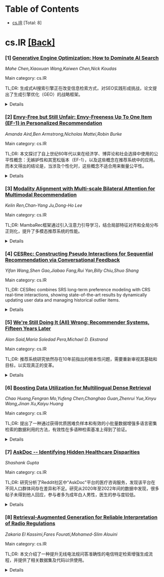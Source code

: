 <div id=toc></div>

# Table of Contents

- [cs.IR](#cs.IR) [Total: 8]


<div id='cs.IR'></div>

# cs.IR [[Back]](#toc)

### [1] [Generative Engine Optimization: How to Dominate AI Search](https://arxiv.org/abs/2509.08919)
*Mahe Chen,Xiaoxuan Wang,Kaiwen Chen,Nick Koudas*

Main category: cs.IR

TL;DR: 生成式AI搜索引擎正在改变信息检索方式，对SEO实践形成挑战，论文提出了生成引擎优化（GEO）的战略框架。


<details>
  <summary>Details</summary>
Motivation: 快速采用生成式人工智能搜索引擎正在改变信息检索方式，需要一种新范式，即生成引擎优化（GEO）。

Method: 通过跨多个行业、语言和查询措辞的大规模、控制性实验进行比较分析。

Result: AI搜索表现出对Earned media（第三方权威来源）的系统性和压倒性的偏好，与谷歌的更均衡混合形成鲜明对比。此外，AI搜索服务在领域多样性、新鲜度、跨语言稳定性和措辞敏感性方面显著不同。

Conclusion: 本研究为新兴的生成式搜索引擎优化（GEO）提供了基础性的实证分析和战略框架，以帮助实现新生成搜索领域的可见性。

Abstract: The rapid adoption of generative AI-powered search engines like ChatGPT,
Perplexity, and Gemini is fundamentally reshaping information retrieval, moving
from traditional ranked lists to synthesized, citation-backed answers. This
shift challenges established Search Engine Optimization (SEO) practices and
necessitates a new paradigm, which we term Generative Engine Optimization
(GEO).
  This paper presents a comprehensive comparative analysis of AI Search and
traditional web search (Google). Through a series of large-scale, controlled
experiments across multiple verticals, languages, and query paraphrases, we
quantify critical differences in how these systems source information. Our key
findings reveal that AI Search exhibit a systematic and overwhelming bias
towards Earned media (third-party, authoritative sources) over Brand-owned and
Social content, a stark contrast to Google's more balanced mix. We further
demonstrate that AI Search services differ significantly from each other in
their domain diversity, freshness, cross-language stability, and sensitivity to
phrasing.
  Based on these empirical results, we formulate a strategic GEO agenda. We
provide actionable guidance for practitioners, emphasizing the critical need
to: (1) engineer content for machine scannability and justification, (2)
dominate earned media to build AI-perceived authority, (3) adopt
engine-specific and language-aware strategies, and (4) overcome the inherent
"big brand bias" for niche players. Our work provides the foundational
empirical analysis and a strategic framework for achieving visibility in the
new generative search landscape.

</details>


### [2] [Envy-Free but Still Unfair: Envy-Freeness Up To One Item (EF-1) in Personalized Recommendation](https://arxiv.org/abs/2509.09037)
*Amanda Aird,Ben Armstrong,Nicholas Mattei,Robin Burke*

Main category: cs.IR

TL;DR: 本文探讨了自上世纪60年代以来在经济学、博弈论和社会选择中使用的公平性概念：无嫉妒性和其宽松版本（EF-1），以及这些概念在推荐系统中的应用。而本文得出的结论是，当涉及个性化时，这些概念不适合用来衡量公平性。


<details>
  <summary>Details</summary>
Motivation: 由于无嫉妒性概念在推荐系统中日益受到关注，本文希望探讨其在个性化背景下的适用性。

Method: 文章采用文献综述的方法，回顾了无嫉妒性与其宽松版本在经济学和推荐系统中的应用。

Result: 研究表明，在涉及个性化的场景中，传统的无嫉妒性概念无法有效衡量公平性。

Conclusion: 文章得出结论，传统的无嫉妒性概念在个性化环境中不是衡量公平性的适当工具。

Abstract: Envy-freeness and the relaxation to Envy-freeness up to one item (EF-1) have
been used as fairness concepts in the economics, game theory, and social choice
literatures since the 1960s, and have recently gained popularity within the
recommendation systems communities. In this short position paper we will give
an overview of envy-freeness and its use in economics and recommendation
systems; and illustrate why envy is not appropriate to measure fairness for use
in settings where personalization plays a role.

</details>


### [3] [Modality Alignment with Multi-scale Bilateral Attention for Multimodal Recommendation](https://arxiv.org/abs/2509.09114)
*Kelin Ren,Chan-Yang Ju,Dong-Ho Lee*

Main category: cs.IR

TL;DR: MambaRec框架通过引入注意力引导学习，结合局部特征对齐和全局分布正则化，提升了多模态推荐系统的性能。


<details>
  <summary>Details</summary>
Motivation: 现有的多模态推荐系统存在两大局限：无法充分模型细粒度的跨模态关联，以及缺乏全局分布水平的一致性。为了解决这些问题，该研究提出了一种新的多模态推荐框架。

Method: 采用Dilated Refinement Attention Module，通过多尺度膨胀卷积与通道及空间注意力技术，提升跨模态语义建模能力；同时运用MMD和对比损失函数约束全局模态对齐，提升语义一致性。

Result: 该研究提出的MambaRec框架在现实世界的电子商务数据集上进行了广泛实验，结果显示在融合质量、泛化能力和效率方面都优于现有方法。

Conclusion: MambaRec有效地解决了传统多模态推荐方法的两大局限，通过精细化语义模式对齐以及全局模态对齐，提高了推荐的泛化能力和效率。

Abstract: Multimodal recommendation systems are increasingly becoming foundational
technologies for e-commerce and content platforms, enabling personalized
services by jointly modeling users' historical behaviors and the multimodal
features of items (e.g., visual and textual). However, most existing methods
rely on either static fusion strategies or graph-based local interaction
modeling, facing two critical limitations: (1) insufficient ability to model
fine-grained cross-modal associations, leading to suboptimal fusion quality;
and (2) a lack of global distribution-level consistency, causing
representational bias. To address these, we propose MambaRec, a novel framework
that integrates local feature alignment and global distribution regularization
via attention-guided learning. At its core, we introduce the Dilated Refinement
Attention Module (DREAM), which uses multi-scale dilated convolutions with
channel-wise and spatial attention to align fine-grained semantic patterns
between visual and textual modalities. This module captures hierarchical
relationships and context-aware associations, improving cross-modal semantic
modeling. Additionally, we apply Maximum Mean Discrepancy (MMD) and contrastive
loss functions to constrain global modality alignment, enhancing semantic
consistency. This dual regularization reduces mode-specific deviations and
boosts robustness. To improve scalability, MambaRec employs a dimensionality
reduction strategy to lower the computational cost of high-dimensional
multimodal features. Extensive experiments on real-world e-commerce datasets
show that MambaRec outperforms existing methods in fusion quality,
generalization, and efficiency. Our code has been made publicly available at
https://github.com/rkl71/MambaRec.

</details>


### [4] [CESRec: Constructing Pseudo Interactions for Sequential Recommendation via Conversational Feedback](https://arxiv.org/abs/2509.09342)
*Yifan Wang,Shen Gao,Jiabao Fang,Rui Yan,Billy Chiu,Shuo Shang*

Main category: cs.IR

TL;DR: CESRec combines SRS long-term preference modeling with CRS real-time interactions, showing state-of-the-art results by dynamically updating user data and managing historical outlier items.


<details>
  <summary>Details</summary>
Motivation: To bridge the gap between sequential recommendation systems that struggle with real-time user preferences and conversational recommendation systems that overlook historical behavior.

Method: The proposed method involves semantic-based pseudo interaction construction for updating users' historical interaction sequences based on conversational feedback, and dual alignment outlier items masking for handling outlier historical items deviating from core preferences.

Result: CESRec significantly improves the performance of strong SRS models by integrating conversational feedback, as demonstrated through extensive experiments.

Conclusion: CESRec effectively integrates the long-term preference modeling capability of sequential recommendation systems (SRS) with the real-time preference elicitation of conversational recommendation systems (CRS), achieving state-of-the-art performance.

Abstract: Sequential Recommendation Systems (SRS) have become essential in many
real-world applications. However, existing SRS methods often rely on
collaborative filtering signals and fail to capture real-time user preferences,
while Conversational Recommendation Systems (CRS) excel at eliciting immediate
interests through natural language interactions but neglect historical
behavior. To bridge this gap, we propose CESRec, a novel framework that
integrates the long-term preference modeling of SRS with the real-time
preference elicitation of CRS. We introduce semantic-based pseudo interaction
construction, which dynamically updates users'historical interaction sequences
by analyzing conversational feedback, generating a pseudo-interaction sequence
that seamlessly combines long-term and real-time preferences. Additionally, we
reduce the impact of outliers in historical items that deviate from users'core
preferences by proposing dual alignment outlier items masking, which identifies
and masks such items using semantic-collaborative aligned representations.
Extensive experiments demonstrate that CESRec achieves state-of-the-art
performance by boosting strong SRS models, validating its effectiveness in
integrating conversational feedback into SRS.

</details>


### [5] [We're Still Doing It (All) Wrong: Recommender Systems, Fifteen Years Later](https://arxiv.org/abs/2509.09414)
*Alan Said,Maria Soledad Pera,Michael D. Ekstrand*

Main category: cs.IR

TL;DR: 推荐系统研究依然存在10年前指出的根本性问题，需要重新审视其基础和目标，以实现真正的变革。


<details>
  <summary>Details</summary>
Motivation: Xavier Amatriain早在2011年就指出推荐系统研究存在根本性问题，他的批评主要集中在统计误解和方法学捷径上，这些问题至今仍然存在。

Method: 文章依托于最新的重现性研究、评估方法论、环境影响和参与式设计等方向，展示了领域复杂性和自省能力之间的鸿沟。

Result: 研究展示了推荐系统领域的复杂性超越了其自省能力，仍然存活的概念性、认识论和基础设施方面的失败。文章列举了社区推动的尝试变革的举措，如研讨会、评估框架，以及对价值导向和参与式研究的呼吁。

Conclusion: 有意义的改变不仅需要新的评估标准或更好的工具，还需要对推荐系统研究的目的、受益对象以及知识产生和验证的方式进行根本性重新定义。

Abstract: In 2011, Xavier Amatriain sounded the alarm: recommender systems research was
"doing it all wrong" [1]. His critique, rooted in statistical misinterpretation
and methodological shortcuts, remains as relevant today as it was then. But
rather than correcting course, we added new layers of sophistication on top of
the same broken foundations. This paper revisits Amatriain's diagnosis and
argues that many of the conceptual, epistemological, and infrastructural
failures he identified still persist, in more subtle or systemic forms. Drawing
on recent work in reproducibility, evaluation methodology, environmental
impact, and participatory design, we showcase how the field's accelerating
complexity has outpaced its introspection. We highlight ongoing community-led
initiatives that attempt to shift the paradigm, including workshops, evaluation
frameworks, and calls for value-sensitive and participatory research. At the
same time, we contend that meaningful change will require not only new metrics
or better tooling, but a fundamental reframing of what recommender systems
research is for, who it serves, and how knowledge is produced and validated.
Our call is not just for technical reform, but for a recommender systems
research agenda grounded in epistemic humility, human impact, and sustainable
practice.

</details>


### [6] [Boosting Data Utilization for Multilingual Dense Retrieval](https://arxiv.org/abs/2509.09459)
*Chao Huang,Fengran Mo,Yufeng Chen,Changhao Guan,Zhenrui Yue,Xinyu Wang,Jinan Xu,Kaiyu Huang*

Main category: cs.IR

TL;DR: 提出了一种通过获得优质困难负样本和有效的小批量数据增强多语言密集检索的数据利用的方法，有效性在多语种检索基准上得到了验证。


<details>
  <summary>Details</summary>
Motivation: 提高多语言密集检索的性能，解决不同语言表示在共享向量空间中的对齐问题。

Method: 通过获得高质量的困难负样本和有效的小批量数据来增强数据利用，针对现有方法提出了一种新方法。

Result: 在包含16种语言的多语种检索基准MIRACL上的广泛实验结果证明了该方法的有效性，优于几个现有的强基线。

Conclusion: 该方法有效地提高了多语言检索任务的性能，比现有基线更优。

Abstract: Multilingual dense retrieval aims to retrieve relevant documents across
different languages based on a unified retriever model. The challenge lies in
aligning representations of different languages in a shared vector space. The
common practice is to fine-tune the dense retriever via contrastive learning,
whose effectiveness highly relies on the quality of the negative sample and the
efficacy of mini-batch data. Different from the existing studies that focus on
developing sophisticated model architecture, we propose a method to boost data
utilization for multilingual dense retrieval by obtaining high-quality hard
negative samples and effective mini-batch data. The extensive experimental
results on a multilingual retrieval benchmark, MIRACL, with 16 languages
demonstrate the effectiveness of our method by outperforming several existing
strong baselines.

</details>


### [7] [AskDoc -- Identifying Hidden Healthcare Disparities](https://arxiv.org/abs/2509.09622)
*Shashank Gupta*

Main category: cs.IR

TL;DR: 研究分析了Reddit社区中\"AskDoc\"平台的医疗咨询服务，发现该平台在不同人口群体间存在差异和不足。研究从2020年至2022年间的数据中发现，很多帖子未得到他人回应，参与者多为成年白人男性，医生的参与度较低。


<details>
  <summary>Details</summary>
Motivation: 研究旨在探索在线\"Ask the Doctor\"服务平台是否反映了医疗服务中的现有障碍和不同人口群体间的不平等。

Method: 研究使用正则表达式识别帖子中用户自报告的人口统计数据（性别、种族和年龄），并进行了统计分析以了解用户之间的互动情况，包括与医生和其他用户的互动。数据来源于2020年1月至2022年5月期间的AskDoc子版块。

Result: 发现约一半的帖子没有受到其他用户或医生的回复，受访者中大约90%披露了性别和年龄，80%的受访者没有披露种族。参与用户主要为20-39岁的成年白人男性，且不同人口群体之间的互动存在不均。

Conclusion: 社交媒体平台如AskDoc可以在医院和诊所之外促进患者与医疗服务提供者之间的互动。然而，医生的参与度目前相对较低，不同的人口群体之间存在参与不均的问题。

Abstract: The objective of this study is to understand the online Ask the Doctor
services medical advice on internet platforms via AskDoc, a Reddit community
that serves as a public AtD platform and study if platforms mirror existing
hurdles and partiality in healthcare across various demographic groups. We
downloaded data from January 2020 to May 2022 from AskDoc -- a subreddit, and
created regular expressions to identify self-reported demographics (Gender,
Race, and Age) from the posts, and performed statistical analysis to understand
the interaction between peers and physicians with the posters. Half of the
posts did not receive comments from peers or physicians. At least 90% of the
people disclose their gender and age, and 80% of the people do not disclose
their race. It was observed that the subreddit is dominated by adult (age group
20-39) white males. Some disparities were observed in the engagement between
the users and the posters with certain demographics. Beyond the confines of
clinics and hospitals, social media could bring patients and providers closer
together, however, as observed, current physicians participation is low
compared to posters.

</details>


### [8] [Retrieval-Augmented Generation for Reliable Interpretation of Radio Regulations](https://arxiv.org/abs/2509.09651)
*Zakaria El Kassimi,Fares Fourati,Mohamed-Slim Alouini*

Main category: cs.IR

TL;DR: 本文介绍了一种提升无线电法规问答准确性的电信特定检索增强生成流程，并提供了相关数据集及代码以供使用。


<details>
  <summary>Details</summary>
Motivation: 在法律敏感且高风险的无线电法规领域进行问答研究，旨在通过一种特定领域的解决方案提高问答系统的准确性和有效性。

Method: 使用检索增强生成（RAG）流程，集合自动筛选与人工验证方法构建多个评价集，同时定义特定领域的检索指标来评估检索质量。通过插入检索到的相关文档，提升生成模型在法规问答领域的准确度。

Result: 提出的检索增强生成流程显著提升了生成模型的准确性，尤其是在结构化检索结合文档插入的情况下，对模型的表现有明显改善。

Conclusion: 本文提出了一种针对电信领域的检索增强生成（RAG）流程，并成功开发了首个针对无线电法规领域的多项选择评估集。为提高检索质量，文章引入了一种特定领域的检索指标，展示了其检索器在约97%的准确率下表现优异。结构化检索结合文档插入的方法显著提升了生成准确度，尤其对于GPT-4o模型，改进后带来了接近12%的相对提升。研究表明，有针对性的技术支持可以作为一个强有力且简单的基线方法，为法规问答提供了有效的解决方案。所有代码和评估脚本，以及相关问题解答数据集均可在给定网址获取。

Abstract: We study question answering in the domain of radio regulations, a legally
sensitive and high-stakes area. We propose a telecom-specific
Retrieval-Augmented Generation (RAG) pipeline and introduce, to our knowledge,
the first multiple-choice evaluation set for this domain, constructed from
authoritative sources using automated filtering and human validation. To assess
retrieval quality, we define a domain-specific retrieval metric, under which
our retriever achieves approximately 97% accuracy. Beyond retrieval, our
approach consistently improves generation accuracy across all tested models. In
particular, while naively inserting documents without structured retrieval
yields only marginal gains for GPT-4o (less than 1%), applying our pipeline
results in nearly a 12% relative improvement. These findings demonstrate that
carefully targeted grounding provides a simple yet strong baseline and an
effective domain-specific solution for regulatory question answering. All code
and evaluation scripts, along with our derived question-answer dataset, are
available at https://github.com/Zakaria010/Radio-RAG.

</details>
